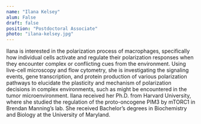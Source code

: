 ```yaml
---
name: "Ilana Kelsey"
alum: False
draft: false
position: "Postdoctoral Associate"
photo: "ilana-kelsey.jpg"
---
```


Ilana is interested in the polarization process of macrophages, specifically
how individual cells activate and regulate their polarization responses when
they encounter complex or conflicting cues from the environment. Using
live-cell microscopy and flow cytometry, she is investigating the signaling
events, gene transcription, and protein production of various polarization
pathways to elucidate the plasticity and mechanism of polarization decisions in
complex environments, such as might be encountered in the tumor
microenvironment. Ilana received her Ph.D. from Harvard University, where she
studied the regulation of the proto-oncogene PIM3 by mTORC1 in Brendan
Manning’s lab.  She received Bachelor’s degrees in Biochemistry and Biology at
the University of Maryland.


